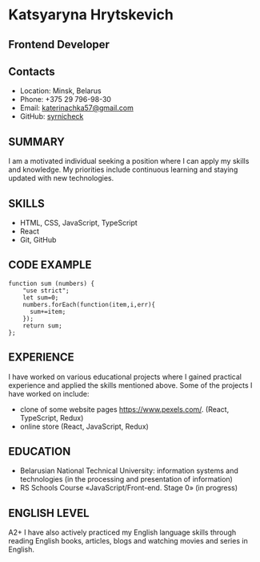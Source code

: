 # Katsyaryna Hrytskevich

## Frontend Developer

## **Contacts**

- Location: Minsk, Belarus
- Phone: +375 29 796-98-30
- Email: katerinachka57@gmail.com
- GitHub: [syrnicheck](https://github.com/syrnicheck)

## **SUMMARY**

I am a motivated individual seeking a position where I can apply my skills and knowledge. My priorities include continuous learning and staying updated with new technologies.

## **SKILLS**

- HTML, CSS, JavaScript, TypeScript
- React
- Git, GitHub

## **CODE EXAMPLE**

```// Sum Numbers
function sum (numbers) {
    "use strict";
    let sum=0;
    numbers.forEach(function(item,i,err){
      sum+=item;
    });
    return sum;
};
```

## **EXPERIENCE**

I have worked on various educational projects where I gained practical experience and applied the skills mentioned above. Some of the projects I have worked on include:

- clone of some website pages https://www.pexels.com/. (React, TypeScript, Redux)
- online store (React, JavaScript, Redux)

## **EDUCATION**

- Belarusian National Technical University: information systems and technologies (in the processing and presentation of information)
- RS Schools Course «JavaScript/Front-end. Stage 0» (in progress)

## **ENGLISH LEVEL**

A2+ I have also actively practiced my English language skills through reading English books, articles, blogs and watching movies and series in English.
